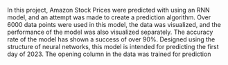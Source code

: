In this project, Amazon Stock Prices were predicted with using an RNN model, and an attempt was made to create a prediction algorithm. Over 6000 data points were used in this model, the data was visualized, and the performance of the model was also visualized separately. The accuracy rate of the model has shown a success of over 90%. Designed using the structure of neural networks, this model is intended for predicting the first day of 2023. The opening column in the data was trained for prediction
